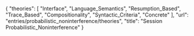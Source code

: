 {
    "theories": [
        "Interface",
        "Language_Semantics",
        "Resumption_Based",
        "Trace_Based",
        "Compositionality",
        "Syntactic_Criteria",
        "Concrete"
    ],
    "url": "entries/probabilistic_noninterference/theories",
    "title": "Session Probabilistic_Noninterference"
}
